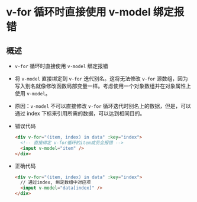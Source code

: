 # v-for 循环时直接使用 v-model 绑定报错

## 概述

+ `v-for` 循环时直接使用 `v-model` 绑定报错

+ 将 `v-model` 直接绑定到 `v-for` 迭代别名。这将无法修改 `v-for` 源数组，因为写入别名就像修改函数局部变量一样。考虑使用一个对象数组并在对象属性上使用 `v-model`。

+ 原因：`v-model` 不可以直接修改 `v-for` 循环迭代时别名上的数据，但是，可以通过 index 下标来引用所需的数据，可以达到相同目的。

+ 错误代码

  ```html
  <div v-for="(item, index) in data" :key="index">
    <!-- 直接绑定 v-for循环的item成员会报错 -->
    <input v-model="item" />
  </div>
  ```

+ 正确代码

  ```html
  <div v-for="(item, index) in data" :key="index">
    // 通过index, 绑定数组中对应项
    <input v-model="data[index]" />
  </div>
  ```

